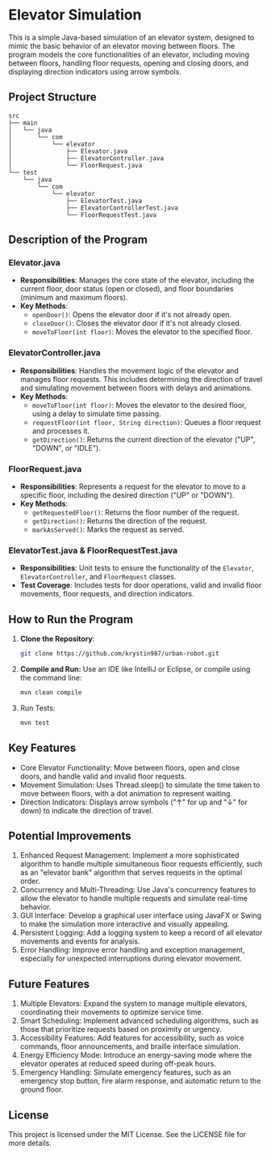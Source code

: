 # Elevator Simulation

This is a simple Java-based simulation of an elevator system, designed to mimic the basic behavior of an elevator moving between floors. The program models the core functionalities of an elevator, including moving between floors, handling floor requests, opening and closing doors, and displaying direction indicators using arrow symbols.

## Project Structure
```
src
├── main
│   └── java
│       └── com
│           └── elevator
│               ├── Elevator.java
│               ├── ElevatorController.java
│               └── FloorRequest.java
└── test
    └── java
        └── com
            └── elevator
                ├── ElevatorTest.java
                ├── ElevatorControllerTest.java
                └── FloorRequestTest.java
```

## Description of the Program

### Elevator.java
- **Responsibilities**: Manages the core state of the elevator, including the current floor, door status (open or closed), and floor boundaries (minimum and maximum floors).
- **Key Methods**:
    - `openDoor()`: Opens the elevator door if it's not already open.
    - `closeDoor()`: Closes the elevator door if it's not already closed.
    - `moveToFloor(int floor)`: Moves the elevator to the specified floor.

### ElevatorController.java
- **Responsibilities**: Handles the movement logic of the elevator and manages floor requests. This includes determining the direction of travel and simulating movement between floors with delays and animations.
- **Key Methods**:
    - `moveToFloor(int floor)`: Moves the elevator to the desired floor, using a delay to simulate time passing.
    - `requestFloor(int floor, String direction)`: Queues a floor request and processes it.
    - `getDirection()`: Returns the current direction of the elevator ("UP", "DOWN", or "IDLE").

### FloorRequest.java
- **Responsibilities**: Represents a request for the elevator to move to a specific floor, including the desired direction ("UP" or "DOWN").
- **Key Methods**:
    - `getRequestedFloor()`: Returns the floor number of the request.
    - `getDirection()`: Returns the direction of the request.
    - `markAsServed()`: Marks the request as served.

### ElevatorTest.java & FloorRequestTest.java
- **Responsibilities**: Unit tests to ensure the functionality of the `Elevator`, `ElevatorController`, and `FloorRequest` classes.
- **Test Coverage**: Includes tests for door operations, valid and invalid floor movements, floor requests, and direction indicators.

## How to Run the Program

1. **Clone the Repository**:
   ```bash
   git clone https://github.com/krystin987/urban-robot.git
   ```
2. **Compile and Run:** Use an IDE like IntelliJ or Eclipse, or compile using the command line:
    ```bash
    mvn clean compile
   ```

3. Run Tests: 
    ```bash
    mvn test
   ```

## Key Features
* Core Elevator Functionality: Move between floors, open and close doors, and handle valid and invalid floor requests. 
* Movement Simulation: Uses Thread.sleep() to simulate the time taken to move between floors, with a dot animation to represent waiting. 
* Direction Indicators: Displays arrow symbols ("↑" for up and "↓" for down) to indicate the direction of travel.

## Potential Improvements
1. Enhanced Request Management: Implement a more sophisticated algorithm to handle multiple simultaneous floor requests efficiently, such as an "elevator bank" algorithm that serves requests in the optimal order. 
2. Concurrency and Multi-Threading: Use Java's concurrency features to allow the elevator to handle multiple requests and simulate real-time behavior. 
3. GUI Interface: Develop a graphical user interface using JavaFX or Swing to make the simulation more interactive and visually appealing. 
4. Persistent Logging: Add a logging system to keep a record of all elevator movements and events for analysis. 
5. Error Handling: Improve error handling and exception management, especially for unexpected interruptions during elevator movement.

## Future Features
1. Multiple Elevators: Expand the system to manage multiple elevators, coordinating their movements to optimize service time. 
2. Smart Scheduling: Implement advanced scheduling algorithms, such as those that prioritize requests based on proximity or urgency. 
3. Accessibility Features: Add features for accessibility, such as voice commands, floor announcements, and braille interface simulation. 
4. Energy Efficiency Mode: Introduce an energy-saving mode where the elevator operates at reduced speed during off-peak hours. 
5. Emergency Handling: Simulate emergency features, such as an emergency stop button, fire alarm response, and automatic return to the ground floor.

## License
This project is licensed under the MIT License. See the LICENSE file for more details.